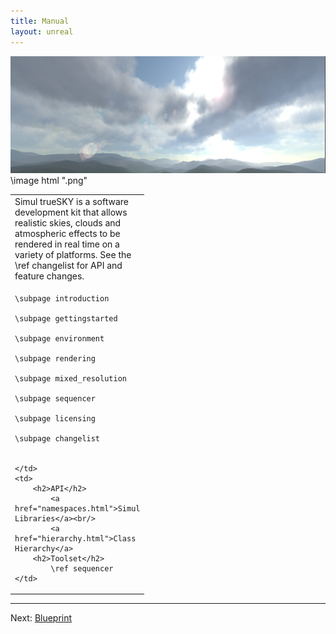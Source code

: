 ```yaml
---
title: Manual
layout: unreal
---
```



<img src="/manual/images/MainPageScreenshot.png" alt="trueSKY"/>
\image html ".png"

<table class="nice" width="100%">
<tr valign="top">
<td style="width:auto" colspan="2">
Simul trueSKY is a software development kit that allows realistic skies, clouds and atmospheric effects to be rendered in real time on a variety of platforms.
See the \ref changelist for API and feature changes.


</td>
</tr>
<tr valign="top" rowspan="2">
	<td style="width:200px">

	\subpage introduction

	\subpage gettingstarted

	\subpage environment

	\subpage rendering

	\subpage mixed_resolution

	\subpage sequencer

	\subpage licensing
	
	\subpage changelist
	
	
	</td>
	<td>
		<h2>API</h2>
			<a href="namespaces.html">Simul Libraries</a><br/>
			<a href="hierarchy.html">Class Hierarchy</a>
		<h2>Toolset</h2>
			\ref sequencer
	</td>
</tr>
</table>

<hr size="1">

Next: <a href="/manual/Blueprint">Blueprint</a>